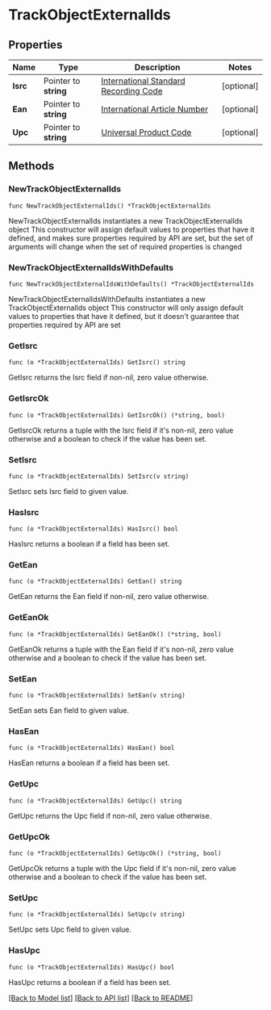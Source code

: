 # TrackObjectExternalIds

## Properties

Name | Type | Description | Notes
------------ | ------------- | ------------- | -------------
**Isrc** | Pointer to **string** | [International Standard Recording Code](http://en.wikipedia.org/wiki/International_Standard_Recording_Code)  | [optional] 
**Ean** | Pointer to **string** | [International Article Number](http://en.wikipedia.org/wiki/International_Article_Number_%28EAN%29)  | [optional] 
**Upc** | Pointer to **string** | [Universal Product Code](http://en.wikipedia.org/wiki/Universal_Product_Code)  | [optional] 

## Methods

### NewTrackObjectExternalIds

`func NewTrackObjectExternalIds() *TrackObjectExternalIds`

NewTrackObjectExternalIds instantiates a new TrackObjectExternalIds object
This constructor will assign default values to properties that have it defined,
and makes sure properties required by API are set, but the set of arguments
will change when the set of required properties is changed

### NewTrackObjectExternalIdsWithDefaults

`func NewTrackObjectExternalIdsWithDefaults() *TrackObjectExternalIds`

NewTrackObjectExternalIdsWithDefaults instantiates a new TrackObjectExternalIds object
This constructor will only assign default values to properties that have it defined,
but it doesn't guarantee that properties required by API are set

### GetIsrc

`func (o *TrackObjectExternalIds) GetIsrc() string`

GetIsrc returns the Isrc field if non-nil, zero value otherwise.

### GetIsrcOk

`func (o *TrackObjectExternalIds) GetIsrcOk() (*string, bool)`

GetIsrcOk returns a tuple with the Isrc field if it's non-nil, zero value otherwise
and a boolean to check if the value has been set.

### SetIsrc

`func (o *TrackObjectExternalIds) SetIsrc(v string)`

SetIsrc sets Isrc field to given value.

### HasIsrc

`func (o *TrackObjectExternalIds) HasIsrc() bool`

HasIsrc returns a boolean if a field has been set.

### GetEan

`func (o *TrackObjectExternalIds) GetEan() string`

GetEan returns the Ean field if non-nil, zero value otherwise.

### GetEanOk

`func (o *TrackObjectExternalIds) GetEanOk() (*string, bool)`

GetEanOk returns a tuple with the Ean field if it's non-nil, zero value otherwise
and a boolean to check if the value has been set.

### SetEan

`func (o *TrackObjectExternalIds) SetEan(v string)`

SetEan sets Ean field to given value.

### HasEan

`func (o *TrackObjectExternalIds) HasEan() bool`

HasEan returns a boolean if a field has been set.

### GetUpc

`func (o *TrackObjectExternalIds) GetUpc() string`

GetUpc returns the Upc field if non-nil, zero value otherwise.

### GetUpcOk

`func (o *TrackObjectExternalIds) GetUpcOk() (*string, bool)`

GetUpcOk returns a tuple with the Upc field if it's non-nil, zero value otherwise
and a boolean to check if the value has been set.

### SetUpc

`func (o *TrackObjectExternalIds) SetUpc(v string)`

SetUpc sets Upc field to given value.

### HasUpc

`func (o *TrackObjectExternalIds) HasUpc() bool`

HasUpc returns a boolean if a field has been set.


[[Back to Model list]](../README.md#documentation-for-models) [[Back to API list]](../README.md#documentation-for-api-endpoints) [[Back to README]](../README.md)


